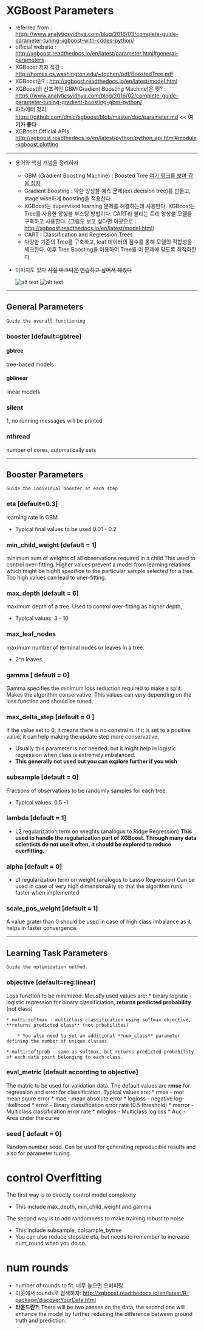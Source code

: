 # XGBoost Parameters
* referred from : https://www.analyticsvidhya.com/blog/2016/03/complete-guide-parameter-tuning-xgboost-with-codes-python/
* official website : http://xgboost.readthedocs.io/en/latest/parameter.html#general-parameters
* XGBoost 저자 직강 : http://homes.cs.washington.edu/~tqchen/pdf/BoostedTree.pdf
* XGBoost란? : http://xgboost.readthedocs.io/en/latest/model.html
* XGBoost의 선조격인 GBM(Gradient Boosting Machine)은 뭣? : https://www.analyticsvidhya.com/blog/2016/02/complete-guide-parameter-tuning-gradient-boosting-gbm-python/
* 파라메터 정리: https://github.com/dmlc/xgboost/blob/master/doc/parameter.md << **여기가 좋다**
* XGBoost Official APIs: http://xgboost.readthedocs.io/en/latest/python/python_api.html#module-xgboost.plotting

---

* 용어와 핵심 개념을 정리하자
    * GBM (Gradient Boosting Machine) : Boosted Tree [여기 링크를 보며 감을 잡자](https://www.analyticsvidhya.com/blog/2016/02/complete-guide-parameter-tuning-gradient-boosting-gbm-python/)
    * Gradient Boosting : 약한 앙상블 예측 문제(ex) decision tree)를 만들고, stage wise하게 boosting을 적용한다.
    * XGBoost는 supervised learning 문제를 해결하는데 사용한다. XGBoost는 Tree를 사용한 앙상블 부스팅 방법이다. CART라 불리는 트리 앙상블 모델을 구축하고 사용한다. (그림도 보고 싶다면 이곳으로 : http://xgboost.readthedocs.io/en/latest/model.html)
    * CART : Classification and Regression Trees
    * 다양한 기준의 Tree를 구축하고, leaf 데이터의 점수를 통해 모델의 적합성을 체크한다. 이후 Tree Boosting을 이용하여 Tree를 이 문제에 맞도록 최적화한다.

* 이미지도 있다 
    ~~사실 마크다운 연습하고 싶어서 해봤다~~

    ![alt text](https://raw.githubusercontent.com/dmlc/web-data/master/xgboost/model/cart.png)
    ![alt text](https://raw.githubusercontent.com/dmlc/web-data/master/xgboost/model/twocart.png)

---
## General Parameters
    Guide the overall functioning
###  booster [default=gbtree]
#### gbtree
tree-based models
#### gblinear
linear models
### silent
1, no running messages will be printed
### nthread
number of cores, automatically sets

---
## Booster Parameters
    Guide the individual booster at each step
### eta [default=0.3]
learning rate in GBM
* Typical final values to be used 0.01 - 0.2
### min_child_weight [default = 1]
minimum sum of weights of all observations required in a child
This used to control over-fitting. Higher values prevent a model from learning relations which might be highlt specifice to the particular sample selected for a tree.
Too high values can lead to uner-fitting.
### max_depth [default = 6]
maximum depth of a tree. Used to control over-fitting as higher depth,
* Typical values: 3 - 10
### max_leaf_nodes
maximum number of terminal nodes or leaves in a tree.
* 2^n leaves.
### gamma [ default = 0]
Gamma specifies the minimum loss reduction required to make a split.
Makes the algorithm conservative. This values can very depending on the loss function and should be tuned.
### max_delta_step [default = 0 ]
If the value set to 0, it means there is no constraint. If it is set to a positive value, it can help making the update step more conservative.
* Usually this parameter is not needed, but it might help in logistic regression when class is extremely imbalanced.
* **This generally not used but you can explore further if you wish**
### subsample [default = 0]
Fractions of observations to be randomly samples for each tree.
* Typical values: 0.5 -1
### lambda [default = 1]
* L2 regularization term on wieghts (analogus to Ridge Regression)
**This used to handle the regularization part of XGBoost. Through many data scientists do not use it often, it should be explored to reduce overfitting.**
### alpha [default = 0]
* L1 regularization term on weight (analogus to Lasso Regression)
Can be used in case of very high dimensionality so that the algorithm runs faster when implemented
### scale_pos_weight [default = 1]
A value grater than 0 should be used in case of high class imbalance as it helps in faster convergence.

---
## Learning Task Parameters
    Guide the optimization method.
### objective [default=reg:linear]
Loss function to be minimized. Moustly used values are:
    * binary:logistic - logistic regression for binary classificiation, **returns predicted probability** (not class)

    * multi:softmax - multiclass classification using softmax objective, **returns predicted class** (not prbabilites)

        * You also need to set an additional **num_class** parameter defining the number of unique classes

    * multi:softprob - same as softmax, but returns predicted probability of each data point belonging to each class.

### eval_metric [default according to objective]
The matric to be used for validation data.
The default values are **rmse** for regression and error for classification.
Typical values are:
    * rmse - root mean squre error
    * mae - mean absolute error
    * logloss - negative log-likelihood
    * error - Binary classification error rate (0.5 threshold)
    * merror - Multiclass classification error rate
    * mloglos - Multiclass logloss
    * Auc - Area under the curve
### seed [ default = 0]
Random number sedd.
Can be used for generating reproducible results and also for parameter tuning.

# control Overfitting

The first way is to directly control model complexity
* This include max_depth, min_child_weight and gamma

The second way is to add randomness to make training robust to noise
* This include subsample, colsample_bytree
* You can also reduce stepsize eta, but needs to remember to increase num_round when you do so.

# num rounds

* number of rounds to fit. 너무 높으면 오버피팅.
* 이곳에서 rounds로 검색하자: http://xgboost.readthedocs.io/en/latest/R-package/discoverYourData.html
* **라운드란?**: There will be two passes on the data, the second one will enhance the model by further reducing the difference between ground truth and prediction.
